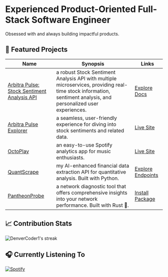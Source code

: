 # Experienced Product-Oriented Full-Stack Software Engineer

Obsessed with and always building impactful products.

## 🚀 Featured Projects

| Name | Synopsis | Links |
| --- | --- | --- |
| [Arbitra Pulse: Stock Sentiment Analysis API](https://github.com/0xTxbi/arbitra-pulse) | a robust Stock Sentiment Analysis API with multiple microservices, providing real-time stock information, sentiment analysis, and personalized user experiences. | [Explore Docs](https://arbitra-pulse-docs.vercel.app) |
| [Arbitra Pulse Explorer](https://github.com/0xTxbi/arbitra-pulse-explorer) | a seamless, user-friendly experience for diving into stock sentiments and related data. | [Live Site](https://arbitra-pulse-explorer.vercel.app) |
| [OctoPlay](https://github.com/0xTxbi/OctoPlay) | an easy-to-use Spotify analytics app for music enthusiasts. | [Live Site](https://octo-play-git-v2-0xtxbi.vercel.app) |
| [QuantScrape](https://github.com/0xTxbi/QuantScrape) | my AI-enhanced financial data extraction API for quantitative analysis. Built with Python. | [Explore Endpoints](https://quantscrape.fly.dev) |
| [PantheonProbe](https://github.com/0xTxbi/pantheon-probe) | a network diagnostic tool that offers comprehensive insights into your network performance. Built with Rust 🦀. | [Install Package](https://crates.io/crates/pantheon-probe) |

## 📈 Contribution Stats
  
<img title="0xTxbi's GitHub Stats" alt="DenverCoder1's streak" src="https://github-readme-streak-stats-9m8ugfa77-denvercoder1.vercel.app/?user=0xTxbi&theme=react&hide_border=true"/>

## 🎧 Currently Listening To

[![Spotify](https://spotify-github-profile.vercel.app/api/view?uid=1l3k7yrdl4db79q1vxzjyz6au&cover_image=true&theme=natemoo-re&show_offline=false&background_color=121212&interchange=true&bar_color_cover=true&bar_color=53b14f)](https://spotify-github-profile.vercel.app/api/view?uid=1l3k7yrdl4db79q1vxzjyz6au&redirect=true)
